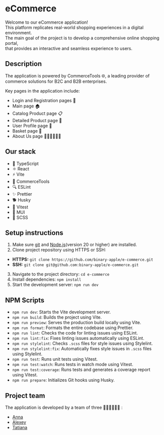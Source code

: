 # eCommerce

Welcome to our eCommerce application!  
This platform replicates real-world shopping experiences in a digital environment.  
The main goal of the project is to develop a comprehensive online shopping portal,  
that provides an interactive and seamless experience to users.

## Description

The application is powered by CommerceTools 🌐, a leading provider of commerce solutions for B2C and B2B enterprises.

Key pages in the application include:

- Login and Registration pages 🔐
- Main page 🏠
- Catalog Product page 📋
- Detailed Product page 🔎
- User Profile page 👤
- Basket page 🛒
- About Us page 🙋‍♀️🙋‍♂️🙋‍♀️

## Our stack

- 📘 TypeScript
- ⚛️ React
- ⚡ Vite
- 🛒 CommerceTools
- 🔍 ESLint
- ✨ Prettier
- 🐕 Husky
- 🚀 Vitest
- 🎨 MUI
- 💅 SCSS

## Setup instructions

1. Make sure [git](https://git-scm.com/) and [Node.js](https://nodejs.org/en)(version 20 or higher) are installed.
2. Clone project repository using HTTPS or SSH:

- **HTTPS:** `git clone https://github.com/binary-apple/e-commerce.git`
- **SSH:** `git clone git@github.com:binary-apple/e-commerce.git`

3. Navigate to the project directory: `cd e-commerce`
4. Install dependencies: `npm install`
5. Start the development server: `npm run dev`

## NPM Scripts

- `npm run dev`: Starts the Vite development server.
- `npm run build`: Builds the project using Vite.
- `npm run preview`: Serves the production build locally using Vite.
- `npm run format`: Formats the entire codebase using Prettier.
- `npm run lint`: Checks the code for linting issues using ESLint.
- `npm run lint:fix`: Fixes linting issues automatically using ESLint.
- `npm run stylelint`: Checks `.scss` files for style issues using Stylelint.
- `npm run stylelint:fix`: Automatically fixes style issues in `.scss` files using Stylelint.
- `npm run test`: Runs unit tests using Vitest.
- `npm run test:watch`: Runs tests in watch mode using Vitest.
- `npm run test:coverage`: Runs tests and generates a coverage report using Vitest.
- `npm run prepare`: Initializes Git hooks using Husky.

## Project team

The application is developed by a team of three 👩‍💻👨‍💻👩‍💻 :

- [Anna](https://github.com/binary-apple)
- [Alexey](https://github.com/montaana01)
- [Tatiana](https://github.com/tanykos)
